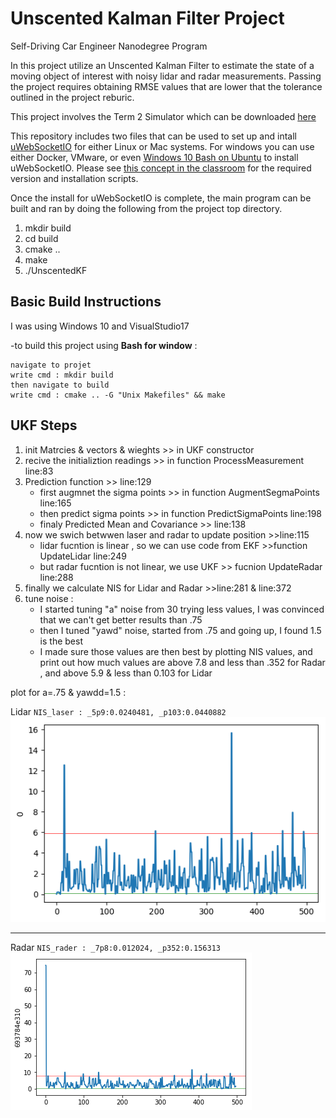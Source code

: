 # Unscented Kalman Filter Project 
Self-Driving Car Engineer Nanodegree Program

In this project utilize an Unscented Kalman Filter to estimate the state of a moving object of interest with noisy lidar and radar measurements. Passing the project requires obtaining RMSE values that are lower that the tolerance outlined in the project reburic. 

This project involves the Term 2 Simulator which can be downloaded [here](https://github.com/udacity/self-driving-car-sim/releases)

This repository includes two files that can be used to set up and intall [uWebSocketIO](https://github.com/uWebSockets/uWebSockets) for either Linux or Mac systems. For windows you can use either Docker, VMware, or even [Windows 10 Bash on Ubuntu](https://www.howtogeek.com/249966/how-to-install-and-use-the-linux-bash-shell-on-windows-10/) to install uWebSocketIO. Please see [this concept in the classroom](https://classroom.udacity.com/nanodegrees/nd013/parts/40f38239-66b6-46ec-ae68-03afd8a601c8/modules/0949fca6-b379-42af-a919-ee50aa304e6a/lessons/f758c44c-5e40-4e01-93b5-1a82aa4e044f/concepts/16cf4a78-4fc7-49e1-8621-3450ca938b77) for the required version and installation scripts.

Once the install for uWebSocketIO is complete, the main program can be built and ran by doing the following from the project top directory.

1. mkdir build
2. cd build
3. cmake ..
4. make
5. ./UnscentedKF

## Basic Build Instructions
I was using Windows 10 and VisualStudio17

-to build this project using **Bash for window** :

    navigate to projet
    write cmd : mkdir build
    then navigate to build
    write cmd : cmake .. -G "Unix Makefiles" && make


## UKF Steps

1. init Matrcies & vectors & wieghts >> in UKF constructor
2. recive the initializtion readings >> in function ProcessMeasurement line:83 
3. Prediction function >> line:129
   * first augmnet the sigma points >> in function AugmentSegmaPoints line:165
   * then predict sigma points >> in function PredictSigmaPoints line:198
   * finaly Predicted Mean and Covariance >> line:138
4. now we swich betwwen laser and radar to update position >>line:115
   * lidar fucntion is linear , so we can use code from EKF >>function UpdateLidar line:249
   * but radar fucntion is not linear, we use UKF >> fucnion UpdateRadar line:288
5. finally we calculate NIS for Lidar and Radar >>line:281 & line:372
6. tune noise :
   * I started tuning "a" noise from 30 trying less values, I was convinced that we can't get better results than .75
   * then I tuned "yawd" noise, started from .75 and going up, I found 1.5 is the best
   * I made sure those values are then best by plotting NIS values, and print out how much values are above 7.8 and less than .352 for Radar , and above 5.9 & less than 0.103 for Lidar

plot for a=.75 & yawdd=1.5 :

Lidar
`NIS_laser : _5p9:0.0240481, _p103:0.0440882`
![Lidar](https://github.com/anasmatic/CarND-Term2-Project2_Unscented-Kalman-Filter/blob/master/PlotNIS/laser_a0.75yawd1.5.png)

------

Radar
`NIS_rader : _7p8:0.012024, _p352:0.156313`
![Radar](https://github.com/anasmatic/CarND-Term2-Project2_Unscented-Kalman-Filter/blob/master/PlotNIS/radar_a0.75yawd1.5.png)



